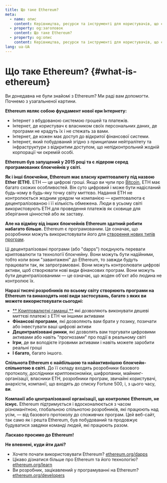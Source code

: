 ```yaml
---
title: Що таке Ethereum?
meta:
  - name: опис
    content: Керівництва, ресурси та інструменті для користувачів, що є новачками в Ethereum.
  - property: og:заголовок
    content: Що таке Ethereum?
  - property: og:опис
    content: Керівництва, ресурси та інструменті для користувачів, що є новачками в Ethereum.
lang: ua-UA
---
```


# Що таке Ethereum? {#what-is-ethereum}

Ви донедавна не були знайомі з Ethereum? Ми раді вам допомогти. Почнемо з узагальненої картини.

**Ethereum являє собою фундамент нової ери Інтернету:**

- Інтернет з вбудованою системою грошей та платежів.
- Інтернет, де користувач є власником своїх персональних даних, де програми не крадуть їх і не стежать за вами.
- Інтернет, де кожен має доступ до відкритої фінансової системи.
- Інтернет, який побудований згідно з принципами нейтралітету та інфраструктури з відкритим доступом, що непідконтрольний жодній корпорації чи окремій особі.

**Ethereum був запущений у 2015 році та є лідером серед програмованих блокчейнів у світі.**

**Як і інші блокчейни, Ethereum має власну криптовалюту під назвою Ether (ETH).** ETH — це цифрові гроші. Якщо ви чули про [Bitcoin](http://bitcoin.org/), ETH має багато схожих особливостей. Він суто цифровий і може бути надісланий будь-кому в будь-яку точку світу миттєво. Надання ETH не контролюється жодним урядом чи компанією — криптовалюта є децентралізованою і її кількість обмежена. Люди в усьому світі використовують ETH для проведення платежів як сховище для зберігання цінностей або як заставу.

**Але на відміну від інших блокчейнів Ethereum здатний робити набагато більше.** Ethereum є програмованим. Це означає, що розробники можуть використовувати його для [створення нових типів програм](/dapps/).

Ці децентралізовані програми (або "dapps") поєднують переваги криптовалюти та технології блокчейну. Вони можуть бути надійними, тобто коли вони "завантажені" до Ethereum, то завжди будуть працювати так, як запрограмовані. Вони можуть контролювати цифрові активи, щоб створювати нові види фінансових програм. Вони можуть бути децентралізованими — це означає, що жоден об'єкт або людина не контролює їх.

**Наразі тисячі розробників по всьому світу створюють програми на Ethereum та винаходять нові види застосувань, багато з яких ви можете використовувати сьогодні:**

- [** Криптовалютні гаманці,**](/wallets/) які дозволяють виконувати дешеві миттєві платежі з ETH чи іншими активами
- **Фінансові програми**, які дозволяють вам брати у позику, позичати або інвестувати ваші цифрові активи
- **Децентралізовані ринки**, які дозволять вам торгувати цифровими активами або навіть "прогнозами" про події в реальному світі
- **Ігри**, де ви володієте ігровими активами і навіть можете заробити реальні гроші
- **І багато,** багато іншого.

**Спільнота Ethereum є найбільшою та найактивнішою блокчейн-спільнотою в світі.** До її складу входять розробники базового протоколу, дослідники криптоекономіки, шифропанки, майнинг-організації, власники ETH, розробники програм, звичайні користувачі, анархісти, компанії, що входять до списку Fortune 500, і, з цього часу, **ви**.

**Компанії або централізованої організації, що контролює Ethereum, не існує.** Ethereum підтримується і вдосконалюється з часом різноманітною, глобальною спільнотою розробників, які працюють над усім, — від базового протоколу до споживчих програм. Цей веб-сайт, так само як і решта Ethereum, був побудований та продовжує будуватися завдяки команді людей, які працюють разом.

**Ласкаво просимо до Ethereum!**

**Не впевнені, куди йти далі?**

- Хочете почати використовувати Ethereum? [ethereum.org/dapps](/dapps/)
- Цікаво дізнатися більше про Ethereum та його технологію? [ethereum.org/learn](/learn/)
- Ви розробник, зацікавлений у програмуванні на Ethereum? [ethereum.org/developers](/developers/)
